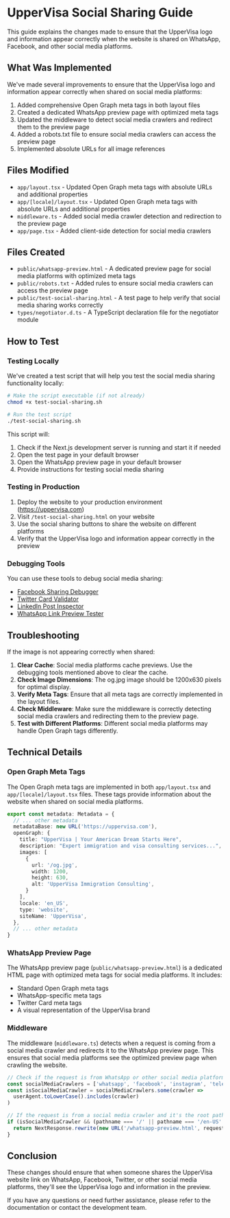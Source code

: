 # UpperVisa Social Sharing Guide

This guide explains the changes made to ensure that the UpperVisa logo and information appear correctly when the website is shared on WhatsApp, Facebook, and other social media platforms.

## What Was Implemented

We've made several improvements to ensure that the UpperVisa logo and information appear correctly when shared on social media platforms:

1. Added comprehensive Open Graph meta tags in both layout files
2. Created a dedicated WhatsApp preview page with optimized meta tags
3. Updated the middleware to detect social media crawlers and redirect them to the preview page
4. Added a robots.txt file to ensure social media crawlers can access the preview page
5. Implemented absolute URLs for all image references

## Files Modified

- `app/layout.tsx` - Updated Open Graph meta tags with absolute URLs and additional properties
- `app/[locale]/layout.tsx` - Updated Open Graph meta tags with absolute URLs and additional properties
- `middleware.ts` - Added social media crawler detection and redirection to the preview page
- `app/page.tsx` - Added client-side detection for social media crawlers

## Files Created

- `public/whatsapp-preview.html` - A dedicated preview page for social media platforms with optimized meta tags
- `public/robots.txt` - Added rules to ensure social media crawlers can access the preview page
- `public/test-social-sharing.html` - A test page to help verify that social media sharing works correctly
- `types/negotiator.d.ts` - A TypeScript declaration file for the negotiator module

## How to Test

### Testing Locally

We've created a test script that will help you test the social media sharing functionality locally:

```bash
# Make the script executable (if not already)
chmod +x test-social-sharing.sh

# Run the test script
./test-social-sharing.sh
```

This script will:
1. Check if the Next.js development server is running and start it if needed
2. Open the test page in your default browser
3. Open the WhatsApp preview page in your default browser
4. Provide instructions for testing social media sharing

### Testing in Production

1. Deploy the website to your production environment (https://uppervisa.com)
2. Visit `/test-social-sharing.html` on your website
3. Use the social sharing buttons to share the website on different platforms
4. Verify that the UpperVisa logo and information appear correctly in the preview

### Debugging Tools

You can use these tools to debug social media sharing:

- [Facebook Sharing Debugger](https://developers.facebook.com/tools/debug/)
- [Twitter Card Validator](https://cards-dev.twitter.com/validator)
- [LinkedIn Post Inspector](https://www.linkedin.com/post-inspector/)
- [WhatsApp Link Preview Tester](https://www.opengraph.xyz/)

## Troubleshooting

If the image is not appearing correctly when shared:

1. **Clear Cache**: Social media platforms cache previews. Use the debugging tools mentioned above to clear the cache.
2. **Check Image Dimensions**: The og.jpg image should be 1200x630 pixels for optimal display.
3. **Verify Meta Tags**: Ensure that all meta tags are correctly implemented in the layout files.
4. **Check Middleware**: Make sure the middleware is correctly detecting social media crawlers and redirecting them to the preview page.
5. **Test with Different Platforms**: Different social media platforms may handle Open Graph tags differently.

## Technical Details

### Open Graph Meta Tags

The Open Graph meta tags are implemented in both `app/layout.tsx` and `app/[locale]/layout.tsx` files. These tags provide information about the website when shared on social media platforms.

```typescript
export const metadata: Metadata = {
  // ... other metadata
  metadataBase: new URL('https://uppervisa.com'),
  openGraph: {
    title: "UpperVisa | Your American Dream Starts Here",
    description: "Expert immigration and visa consulting services...",
    images: [
      {
        url: '/og.jpg',
        width: 1200,
        height: 630,
        alt: 'UpperVisa Immigration Consulting',
      }
    ],
    locale: 'en_US',
    type: 'website',
    siteName: 'UpperVisa',
  },
  // ... other metadata
}
```

### WhatsApp Preview Page

The WhatsApp preview page (`public/whatsapp-preview.html`) is a dedicated HTML page with optimized meta tags for social media platforms. It includes:

- Standard Open Graph meta tags
- WhatsApp-specific meta tags
- Twitter Card meta tags
- A visual representation of the UpperVisa brand

### Middleware

The middleware (`middleware.ts`) detects when a request is coming from a social media crawler and redirects it to the WhatsApp preview page. This ensures that social media platforms see the optimized preview page when crawling the website.

```typescript
// Check if the request is from WhatsApp or other social media platforms
const socialMediaCrawlers = ['whatsapp', 'facebook', 'instagram', 'telegram']
const isSocialMediaCrawler = socialMediaCrawlers.some(crawler => 
  userAgent.toLowerCase().includes(crawler)
)

// If the request is from a social media crawler and it's the root path, redirect to the preview page
if (isSocialMediaCrawler && (pathname === '/' || pathname === '/en-US' || pathname === '/pt-BR' || pathname === '/es-MX')) {
  return NextResponse.rewrite(new URL('/whatsapp-preview.html', request.url))
}
```

## Conclusion

These changes should ensure that when someone shares the UpperVisa website link on WhatsApp, Facebook, Twitter, or other social media platforms, they'll see the UpperVisa logo and information in the preview.

If you have any questions or need further assistance, please refer to the documentation or contact the development team.
